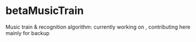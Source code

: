 # betaMusicTrain
Music train &amp; recognition algorithm: currently working on , contributing here mainly for backup
